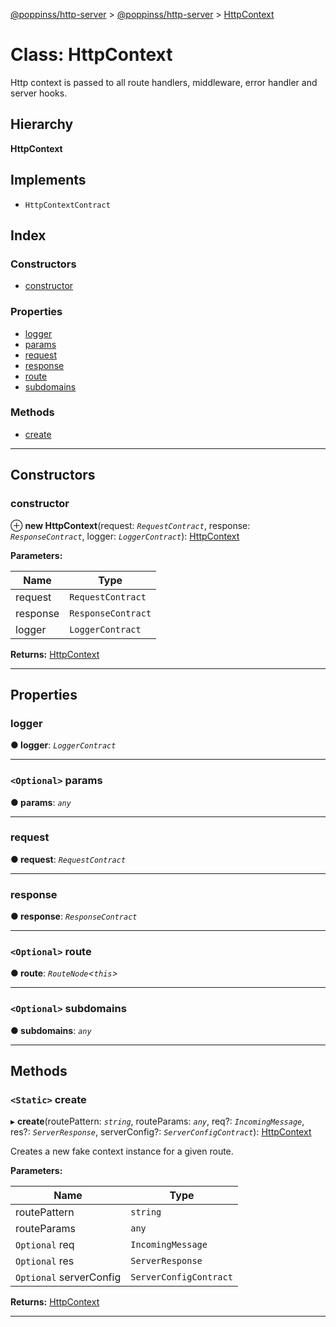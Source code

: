 [@poppinss/http-server](../README.md) > [@poppinss/http-server](../modules/_poppinss_http_server.md) > [HttpContext](../classes/_poppinss_http_server.httpcontext.md)

# Class: HttpContext

Http context is passed to all route handlers, middleware, error handler and server hooks.

## Hierarchy

**HttpContext**

## Implements

* `HttpContextContract`

## Index

### Constructors

* [constructor](_poppinss_http_server.httpcontext.md#constructor)

### Properties

* [logger](_poppinss_http_server.httpcontext.md#logger)
* [params](_poppinss_http_server.httpcontext.md#params)
* [request](_poppinss_http_server.httpcontext.md#request)
* [response](_poppinss_http_server.httpcontext.md#response)
* [route](_poppinss_http_server.httpcontext.md#route)
* [subdomains](_poppinss_http_server.httpcontext.md#subdomains)

### Methods

* [create](_poppinss_http_server.httpcontext.md#create)

---

## Constructors

<a id="constructor"></a>

###  constructor

⊕ **new HttpContext**(request: *`RequestContract`*, response: *`ResponseContract`*, logger: *`LoggerContract`*): [HttpContext](_poppinss_http_server.httpcontext.md)

**Parameters:**

| Name | Type |
| ------ | ------ |
| request | `RequestContract` |
| response | `ResponseContract` |
| logger | `LoggerContract` |

**Returns:** [HttpContext](_poppinss_http_server.httpcontext.md)

___

## Properties

<a id="logger"></a>

###  logger

**● logger**: *`LoggerContract`*

___
<a id="params"></a>

### `<Optional>` params

**● params**: *`any`*

___
<a id="request"></a>

###  request

**● request**: *`RequestContract`*

___
<a id="response"></a>

###  response

**● response**: *`ResponseContract`*

___
<a id="route"></a>

### `<Optional>` route

**● route**: *`RouteNode`<`this`>*

___
<a id="subdomains"></a>

### `<Optional>` subdomains

**● subdomains**: *`any`*

___

## Methods

<a id="create"></a>

### `<Static>` create

▸ **create**(routePattern: *`string`*, routeParams: *`any`*, req?: *`IncomingMessage`*, res?: *`ServerResponse`*, serverConfig?: *`ServerConfigContract`*): [HttpContext](_poppinss_http_server.httpcontext.md)

Creates a new fake context instance for a given route.

**Parameters:**

| Name | Type |
| ------ | ------ |
| routePattern | `string` |
| routeParams | `any` |
| `Optional` req | `IncomingMessage` |
| `Optional` res | `ServerResponse` |
| `Optional` serverConfig | `ServerConfigContract` |

**Returns:** [HttpContext](_poppinss_http_server.httpcontext.md)

___

